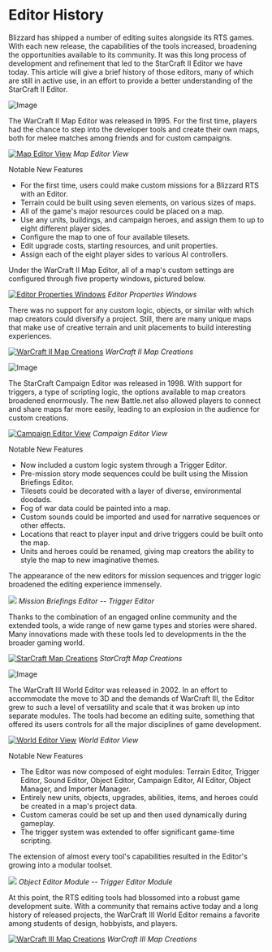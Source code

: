 # Editor History

Blizzard has shipped a number of editing suites alongside its RTS games. With each new release, the capabilities of the tools increased, broadening the opportunities available to its community. It was this long process of development and refinement that led to the StarCraft II Editor we have today. This article will give a brief history of those editors, many of which are still in active use, in an effort to provide a better understanding of the StarCraft II Editor.

![Image](./resources/017_Editor_History02.png)

The WarCraft II Map Editor was released in 1995. For the first time, players had the chance to step into the developer tools and create their own maps, both for melee matches among friends and for custom campaigns.

[![Map Editor View](./resources/017_Editor_History03.png)](./resources/017_Editor_History03.png)
*Map Editor View*

Notable New Features

  - For the first time, users could make custom missions for a Blizzard RTS with an Editor.
  - Terrain could be built using seven elements, on various sizes of maps.
  - All of the game's major resources could be placed on a map.
  - Use any units, buildings, and campaign heroes, and assign them to up to eight different player sides.
  - Configure the map to one of four available tilesets.
  - Edit upgrade costs, starting resources, and unit properties.
  - Assign each of the eight player sides to various AI controllers.

Under the WarCraft II Map Editor, all of a map's custom settings are configured through five property windows, pictured below.

[![Editor Properties Windows](./resources/017_Editor_History04.png)](./resources/017_Editor_History04.png)
*Editor Properties Windows*

There was no support for any custom logic, objects, or similar with which map creators could diversify a project. Still, there are many unique maps that make use of creative terrain and unit placements to build interesting experiences.

[![WarCraft II Map Creations](./resources/017_Editor_History05.png)](./resources/017_Editor_History05.png)
*WarCraft II Map Creations*

![Image](./resources/017_Editor_History06.png)

The StarCraft Campaign Editor was released in 1998. With support for triggers, a type of scripting logic, the options available to map creators broadened enormously. The new Battle.net also allowed players to connect and share maps far more easily, leading to an explosion in the audience for custom creations.

[![Campaign Editor View](./resources/017_Editor_History07.png)](./resources/017_Editor_History07.png)
*Campaign Editor View*

Notable New Features

  - Now included a custom logic system through a Trigger Editor.
  - Pre-mission story mode sequences could be built using the Mission Briefings Editor.
  - Tilesets could be decorated with a layer of diverse, environmental doodads.
  - Fog of war data could be painted into a map.
  - Custom sounds could be imported and used for narrative sequences or other effects.
  - Locations that react to player input and drive triggers could be built onto the map.
  - Units and heroes could be renamed, giving map creators the ability to style the map to new imaginative themes.

The appearance of the new editors for mission sequences and trigger logic broadened the editing experience immensely.

![](./resources/017_Editor_History08.png)
*Mission Briefings Editor -- Trigger Editor*

Thanks to the combination of an engaged online community and the extended tools, a wide range of new game types and stories were shared. Many innovations made with these tools led to developments in the the broader gaming world.

[![StarCraft Map Creations](./resources/017_Editor_History09.png)](./resources/017_Editor_History09.png)
*StarCraft Map Creations*

![Image](./resources/017_Editor_History10.png)

The WarCraft III World Editor was released in 2002. In an effort to accommodate the move to 3D and the demands of WarCraft III, the Editor grew to such a level of versatility and scale that it was broken up into separate modules. The tools had become an editing suite, something that offered its users controls for all the major disciplines of game development.

[![World Editor View](./resources/017_Editor_History11.png)](./resources/017_Editor_History11.png)
*World Editor View*

Notable New Features

  - The Editor was now composed of eight modules: Terrain Editor, Trigger Editor, Sound Editor, Object Editor, Campaign Editor, AI Editor, Object Manager, and Importer Manager.
  - Entirely new units, objects, upgrades, abilities, items, and heroes could be created in a map's project data.
  - Custom cameras could be set up and then used dynamically during gameplay.
  - The trigger system was extended to offer significant game-time scripting.

The extension of almost every tool's capabilities resulted in the Editor's growing into a modular toolset.

![](./resources/017_Editor_History12.png)
*Object Editor Module -- Trigger Editor Module*

At this point, the RTS editing tools had blossomed into a robust game development suite. With a community that remains active today and a long history of released projects, the WarCraft III World Editor remains a favorite among students of design, hobbyists, and players.

[![WarCraft III Map Creations](./resources/017_Editor_History13.png)](./resources/017_Editor_History13.png)
*WarCraft III Map Creations*
